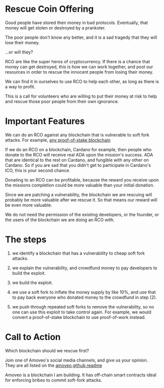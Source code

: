 Rescue Coin Offering
============

Good people have stored their money in bad protocols.
Eventually, that money will get stolen or destroyed by a prankster.

The poor people don't know any better, and it is a sad tragedy that they will lose their money.

...or will they?

RCO are like the super heros of cryptocurrency. If there is a chance that money can get destroyed, this is how we can work together, and pool our resources in order to rescue the innocent people from losing their money.

We can find it in ourselves to use RCO to help each other, as long as there is a way to profit.

This is a call for volunteers who are willing to put their money at risk to help and rescue those poor people from their own ignorance.

Important Features
============

We can do an RCO against any blockchain that is vulnerable to soft fork attacks. For example, [any proof-of-stake blockchain](https://github.com/zack-bitcoin/amoveo/blob/master/docs/other_blockchains/proof_of_stake.md)

If we do an RCO on a blockchain, Cardano for example, then people who donate to the RCO will receive real ADA upon the mission's success. ADA that are identical to the rest on Cardano, and fungible with any other on Cardano. So if you are sad that you didn't get to participate in Cardano's ICO, this is your second chance.

Donating to an RCO can be profitable, because the reward you receive upon the missions completion could be more valuable than your initial donation.

Since we are patching a vulnerability, the blockchain we are rescuing will probably be more valuable after we rescue it. So that means our reward will be even more valuable.

We do not need the permission of the existing developers, or the founder, or the users of the blockchain we are doing an RCO with.

The steps
============

1) we identify a blockchain that has a vulnerability to cheap soft fork attacks.

2) we explain the vulnerability, and crowdfund money to pay developers to build the exploit.

3) we build the exploit.

4) we use a soft fork to inflate the money supply by like 10%, and use that to pay back everyone who donated money to the crowdfund in step (2).

5) we push through repeated soft forks to remove the vulnerability, so no one can use this exploit to take control again. For example, we would convert a proof-of-stake blockchain to use proof-of-work instead.

Call to Action
=========

Which blockchain should we rescue first?

Join one of Amoveo's social media channels, and give us your opinion. They are all listed on the [amoveo github readme](https://github.com/zack-bitcoin/amoveo)

Amoveo is a blockchain I am building. It has off-chain smart contracts ideal for enforcing bribes to commit soft-fork attacks.


